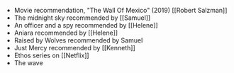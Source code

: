 - Movie recommendation, "The Wall Of Mexico" (2019) [[Robert Salzman]]
- The midnight sky recommended by [[Samuel]]
- An officer and a spy recommended by [[Helene]]
- Aniara recommended by [[Helene]]
- Raised by Wolves recommended by Samuel
- Just Mercy recommended by [[Kenneth]]
- Ethos series on [[Netflix]]
- The wave
